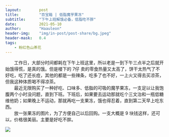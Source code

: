 ```yaml
---
layout:        post
title:         "百宝箱 | 低脂魔芋果冻"
subtitle:      "下午上班解饿必备，低脂吃不胖"
date:          2021-05-10
author:        "Haauleon"
header-img:    "img/in-post/post-share/bg.jpeg"
header-mask:   0.4
tags:
    - 粉红色山茶花
---
```


&emsp;&emsp;工作日，大部分时间都耗在下午上班这里，所以老是一到下午三点半之后就开始饿得慌，是真的饿。但是楼下的 7仔 卖的零食热量又太高了，饼干太热气了不好吃，吃了还长痘，其他的都是一些辣条，吃多了也不好，一上火又得去买凉茶，但我这种体质喝不得凉茶。        
&emsp;&emsp;最近无限购买了一种好吃、口味多、低脂的可吸的魔芋果冻，一支足以让我饱腹两个小时没问题，直到下班。下班后，如果要去运动那就吃个三文治和一瓶低糖维他奶；如果晚上不运动，那就再吃一支果冻，饿也得忍着，直到第二天早上吃东西。       
&emsp;&emsp;放一张果冻的图片，为了方便自己以后回购。一支大概是 9 块钱这样，还可以，价格很美丽。主要是好吃不胖。              

![](http://img.yzcdn.cn/upload_files/2019/08/16/FqubdSxTNxk5k1j-sNZluFfgLqk2.jpg)
